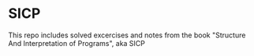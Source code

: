 # SICP

This repo includes solved excercises and notes from the book "Structure And Interpretation of Programs", aka SICP
